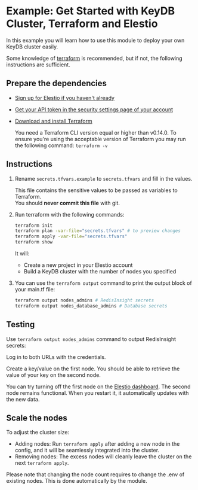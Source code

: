 # Example: Get Started with KeyDB Cluster, Terraform and Elestio

In this example you will learn how to use this module to deploy your own KeyDB cluster easily.

Some knowledge of [terraform](https://developer.hashicorp.com/terraform/intro) is recommended, but if not, the following instructions are sufficient.

## Prepare the dependencies

- [Sign up for Elestio if you haven't already](https://dash.elest.io/signup)

- [Get your API token in the security settings page of your account](https://dash.elest.io/account/security)

- [Download and install Terraform](https://www.terraform.io/downloads)

  You need a Terraform CLI version equal or higher than v0.14.0.
  To ensure you're using the acceptable version of Terraform you may run the following command: `terraform -v`

## Instructions

1. Rename `secrets.tfvars.example` to `secrets.tfvars` and fill in the values.

   This file contains the sensitive values to be passed as variables to Terraform.</br>
   You should **never commit this file** with git.

2. Run terraform with the following commands:

   ```bash
   terraform init
   terraform plan -var-file="secrets.tfvars" # to preview changes
   terraform apply -var-file="secrets.tfvars"
   terraform show
   ```

   It will:

   - Create a new project in your Elestio account
   - Build a KeyDB cluster with the number of nodes you specified

3. You can use the `terraform output` command to print the output block of your main.tf file:

   ```bash
   terraform output nodes_admins # RedisInsight secrets
   terraform output nodes_database_admins # Database secrets
   ```

## Testing

Use `terraform output nodes_admins` command to output RedisInsight secrets:

Log in to both URLs with the credentials.

Create a key/value on the first node.
You should be able to retrieve the value of your key on the second node.

You can try turning off the first node on the [Elestio dashboard](https://dash.elest.io/).
The second node remains functional.
When you restart it, it automatically updates with the new data.

## Scale the nodes

To adjust the cluster size:

- Adding nodes: Run `terraform apply` after adding a new node in the config, and it will be seamlessly integrated into the cluster.
- Removing nodes: The excess nodes will cleanly leave the cluster on the next `terraform apply`.

Please note that changing the node count requires to change the .env of existing nodes. This is done automatically by the module.
